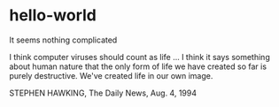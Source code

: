 # hello-world

It seems nothing complicated

I think computer viruses should count as life ... I think it says something about human nature that the only form of life we have created so far is purely destructive. We've created life in our own image.

STEPHEN HAWKING, The Daily News, Aug. 4, 1994
